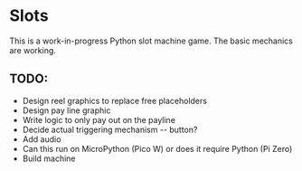 # Slots

This is a work-in-progress Python slot machine game.   The basic mechanics are working.


## TODO:

- Design reel graphics to replace free placeholders
- Design pay line graphic
- Write logic to only pay out on the payline
- Decide actual triggering mechanism -- button?
- Add audio
- Can this run on MicroPython (Pico W) or does it require Python (Pi Zero)
- Build machine